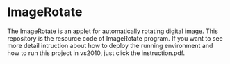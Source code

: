 # ImageRotate
  The ImageRotate is an applet for automatically rotating digital image. This repository is the resource code of ImageRotate 
  program. If you want to see more detail intruction about how to deploy the running environment and how to run this project in vs2010,
  just click the instruction.pdf.
